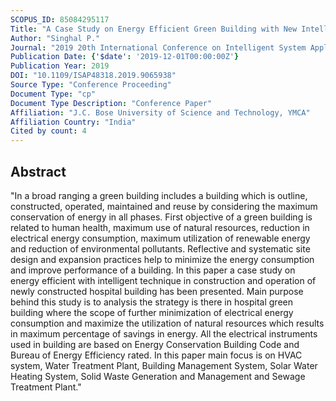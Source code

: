 ```yaml
---
SCOPUS_ID: 85084295117
Title: "A Case Study on Energy Efficient Green Building with New Intelligent Techniques Used to Achieve Sustainable Development Goal"
Author: "Singhal P."
Journal: "2019 20th International Conference on Intelligent System Application to Power Systems, ISAP 2019"
Publication Date: {'$date': '2019-12-01T00:00:00Z'}
Publication Year: 2019
DOI: "10.1109/ISAP48318.2019.9065938"
Source Type: "Conference Proceeding"
Document Type: "cp"
Document Type Description: "Conference Paper"
Affiliation: "J.C. Bose University of Science and Technology, YMCA"
Affiliation Country: "India"
Cited by count: 4
---
```


## Abstract
"In a broad ranging a green building includes a building which is outline, constructed, operated, maintained and reuse by considering the maximum conservation of energy in all phases. First objective of a green building is related to human health, maximum use of natural resources, reduction in electrical energy consumption, maximum utilization of renewable energy and reduction of environmental pollutants. Reflective and systematic site design and expansion practices help to minimize the energy consumption and improve performance of a building. In this paper a case study on energy efficient with intelligent technique in construction and operation of newly constructed hospital building has been presented. Main purpose behind this study is to analysis the strategy is there in hospital green building where the scope of further minimization of electrical energy consumption and maximize the utilization of natural resources which results in maximum percentage of savings in energy. All the electrical instruments used in building are based on Energy Conservation Building Code and Bureau of Energy Efficiency rated. In this paper main focus is on HVAC system, Water Treatment Plant, Building Management System, Solar Water Heating System, Solid Waste Generation and Management and Sewage Treatment Plant."
